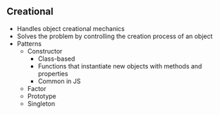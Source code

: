 ## Creational

* Handles object creational mechanics
* Solves the problem by controlling the creation process of an object
* Patterns
  * Constructor
    * Class-based
    * Functions that instantiate new objects with methods and properties
    * Common in JS
  * Factor
  * Prototype
  * Singleton
